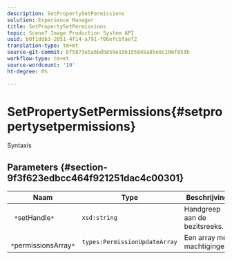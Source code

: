 ```yaml
---
description: SetPropertySetPermissions
solution: Experience Manager
title: SetPropertySetPermissions
topic: Scene7 Image Production System API
uuid: b0f1ddb3-2051-4f14-a791-f06efcbfaef2
translation-type: tm+mt
source-git-commit: bf5873e5a6bdb859e19b15584ba85e9c106f853b
workflow-type: tm+mt
source-wordcount: '19'
ht-degree: 0%

---
```



# SetPropertySetPermissions{#setpropertysetpermissions}

Syntaxis

## Parameters {#section-9f3f623edbcc464f921251dac4c00301}

| Naam | Type | Beschrijving |
|---|---|---|
| ` *`setHandle`*` | `xsd:string` | Handgreep aan de bezitsreeks. |
| ` *`permissionsArray`*` | `types:PermissionUpdateArray` | Een array met machtigingen. |

